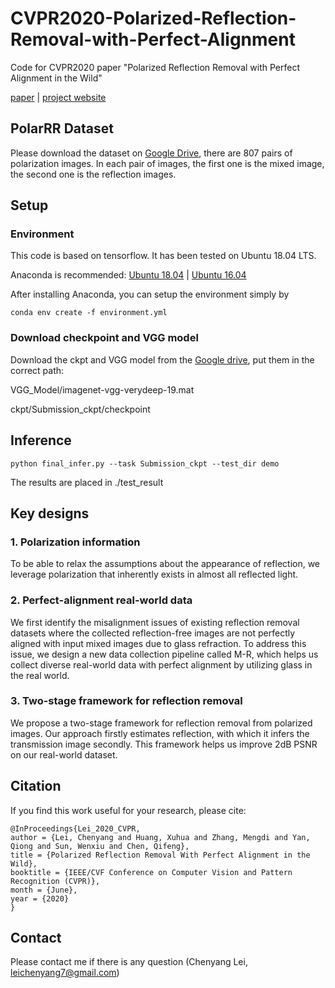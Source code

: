 # CVPR2020-Polarized-Reflection-Removal-with-Perfect-Alignment
Code for CVPR2020 paper "Polarized Reflection Removal with Perfect Alignment in the Wild"

[paper](http://openaccess.thecvf.com/content_CVPR_2020/papers/Lei_Polarized_Reflection_Removal_With_Perfect_Alignment_in_the_Wild_CVPR_2020_paper.pdf) | [project website](https://chenyanglei.github.io/polar_rr/index.html) 


## PolarRR Dataset
Please download the dataset on [Google Drive](https://drive.google.com/file/d/1iRHs23jSOfim-toWXqwJJ3CaTWUHSaYF/view?usp=sharing), 
there are 807 pairs of polarization images. In each pair of images, the first one is the mixed image, the second one is the reflection images.

## Setup

### Environment
This code is based on tensorflow. It has been tested on Ubuntu 18.04 LTS.

Anaconda is recommended: [Ubuntu 18.04](https://www.digitalocean.com/community/tutorials/how-to-install-the-anaconda-python-distribution-on-ubuntu-18-04)
| [Ubuntu 16.04](https://www.digitalocean.com/community/tutorials/how-to-install-the-anaconda-python-distribution-on-ubuntu-16-04)

After installing Anaconda, you can setup the environment simply by

```
conda env create -f environment.yml
```

### Download checkpoint and VGG model

Download the ckpt and VGG model from the [Google drive](https://drive.google.com/file/d/1-asHTZWagCemCIZmMAXCAjIhtvpMaV59/view), put them in the correct path:

VGG_Model/imagenet-vgg-verydeep-19.mat

ckpt/Submission_ckpt/checkpoint


## Inference
```
python final_infer.py --task Submission_ckpt --test_dir demo
```

The results are placed in ./test_result

## Key designs
### 1. Polarization information
To be able to relax the assumptions about the appearance of reflection, we leverage polarization that inherently exists in almost all reflected light.
### 2. Perfect-alignment real-world data 
We first identify the misalignment issues of existing reflection removal datasets where the collected reflection-free images are not perfectly aligned with input mixed images due to glass refraction. To address this issue, we design a new data collection pipeline called M-R, which helps us collect diverse real-world data with perfect alignment by utilizing glass in the real world.
### 3. Two-stage framework for reflection removal
We propose a two-stage framework for reflection removal from polarized images. Our approach firstly estimates reflection, with which it infers the transmission image secondly. This framework helps us improve 2dB PSNR on our real-world dataset.


## Citation
If you find this work useful for your research, please cite:
```
@InProceedings{Lei_2020_CVPR,
author = {Lei, Chenyang and Huang, Xuhua and Zhang, Mengdi and Yan, Qiong and Sun, Wenxiu and Chen, Qifeng},
title = {Polarized Reflection Removal With Perfect Alignment in the Wild},
booktitle = {IEEE/CVF Conference on Computer Vision and Pattern Recognition (CVPR)},
month = {June},
year = {2020}
}
```

## Contact
Please contact me if there is any question (Chenyang Lei, leichenyang7@gmail.com)
